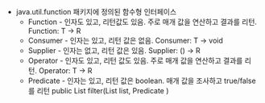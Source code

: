 - java.util.function 패키지에 정의된 함수형 인터페이스
	- Function - 인자도 있고, 리턴값도 있음. 주로 매개 값을 연산하고 결과를 리턴.  Function: T -> R
	- Consumer - 인자는 있고, 리턴 값은 없음. Consumer: T -> void
	- Supplier - 인자는 없고, 리턴 값은 있음. Supplier: () -> R
	- Operator - 인자도 있고, 리턴 값도 있음. 주로 매개 값을 연산하고 결과를 리턴. Operator: T -> R
	- Predicate - 인자는 있고, 리턴 값은 boolean. 매개 값을 조사하고 true/false를 리턴
public <T> List<T> filter(List<T> list, Predicate<T> )